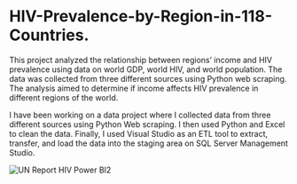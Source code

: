 # HIV-Prevalence-by-Region-in-118-Countries.
This project analyzed the relationship between regions’ income and HIV prevalence using data on world GDP, world HIV, and world population. The data was collected from three different sources using Python web scraping. The analysis aimed to determine if income affects HIV prevalence in different regions of the world.

I have been working on a data project where I collected data from three different sources using Python Web scraping. I then used Python and Excel to clean the data. Finally, I used Visual Studio as an ETL tool to extract, transfer, and load the data into the staging area on SQL Server Management Studio.

![UN Report HIV Power BI2](https://github.com/yonk1/HIV-Prevalence-by-Region-in-118-Countries./assets/118687404/3ca8d612-4d0c-4c73-a661-77f87f59bcdb)


  
